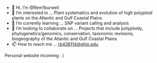 - 👋 Hi, I’m @Rem1burwell
- 👀 I’m interested in ... Plant systematics and evolution of high polyploid plants on the Atlantic and Gulf Coastal Plains
- 🌱 I’m currently learning ... SNP variant calling and analysis
- 💞️ I’m looking to collaborate on ... Projects that include polyploidy, phylogenetics/genomics, conservation, taxonomic revisions, biogeography of the Atlantic and Gulf Coastal Plains
- 📫 How to reach me ... rb438114@ohio.edu

Personal website incoming : )

<!---
Rem1burwell/Rem1burwell is a ✨ special ✨ repository because its `README.md` (this file) appears on your GitHub profile.
You can click the Preview link to take a look at your changes.
--->
